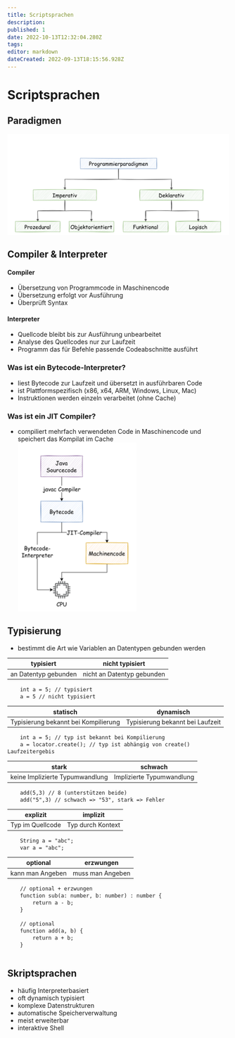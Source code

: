 ```yaml
---
title: Scriptsprachen
description: 
published: 1
date: 2022-10-13T12:32:04.280Z
tags: 
editor: markdown
dateCreated: 2022-09-13T18:15:56.928Z
---
```


# Scriptsprachen

## Paradigmen
![](paradigm.png)

## Compiler & Interpreter
#### Compiler
- Übersetzung von Programmcode in Maschinencode
- Übersetzung erfolgt vor Ausführung
- Überprüft Syntax 
#### Interpreter
- Quellcode bleibt bis zur Ausführung unbearbeitet
- Analyse des Quellcodes nur zur Laufzeit
- Programm das für Befehle passende Codeabschnitte ausführt

### Was ist ein Bytecode-Interpreter?
- liest Bytecode zur Laufzeit und übersetzt in ausführbaren Code
- ist Plattformspezifisch (x86, x64, ARM, Windows, Linux, Mac)
- Instruktionen werden einzeln verarbeitet (ohne Cache)
### Was ist ein JIT Compiler?
- compiliert mehrfach verwendeten Code in Maschinencode und speichert das Kompilat im Cache
![](jit.png)


## Typisierung
-  bestimmt die Art wie Variablen an Datentypen gebunden werden

typisiert | nicht typisiert
---------|----------
an Datentyp gebunden | nicht an Datentyp gebunden  

```
	int a = 5; // typisiert
	a = 5 // nicht typisiert
```
  
statisch | dynamisch
---------|----------
Typisierung bekannt bei Kompilierung | Typisierung bekannt bei Laufzeit

```
	int a = 5; // typ ist bekannt bei Kompilierung  
	a = locator.create(); // typ ist abhängig von create() Laufzeitergebis

```

  
stark | schwach
---------|----------
keine Implizierte Typumwandlung | Implizierte Typumwandlung
  
```
	add(5,3) // 8 (unterstützen beide)
	add("5",3) // schwach => "53", stark => Fehler
```

explizit | implizit
---------|----------
Typ im Quellcode | Typ durch Kontext
  
```
	String a = "abc";
	var a = "abc";
```

optional | erzwungen
---------|----------
kann man Angeben | muss man Angeben

```
	// optional + erzwungen
	function sub(a: number, b: number) : number {
		return a - b;
	}

	// optional
	function add(a, b) {
		return a + b;
	}
	
```

## Skriptsprachen
- häufig Interpreterbasiert
- oft dynamisch typisiert
- komplexe Datenstrukturen
- automatische Speicherverwaltung
- meist erweiterbar
- interaktive Shell

